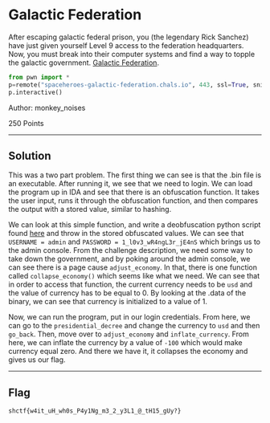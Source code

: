 # Galactic Federation

After escaping galactic federal prison, you (the legendary Rick Sanchez) have just given yourself Level 9 access to the federation headquarters. Now, you must break into their computer systems and find a way to topple the galactic government. [Galactic Federation](./galactic_federation.bin).
```Python
from pwn import * 
p=remote("spaceheroes-galactic-federation.chals.io", 443, ssl=True, sni="spaceheroes-galactic-federation.chals.io")
p.interactive()
```

Author: monkey_noises

250 Points

---
## Solution
This was a two part problem. The first thing we can see is that the .bin file is an executable. After running it, we see that we need to login. We can load the program up in IDA and see that there is an obfuscation function. It takes the user input, runs it through the obfuscation function, and then compares the output with a stored value, similar to hashing.

We can look at this simple function, and write a deobfuscation python script found [here](/Galactic%20Federation/deobfuscate.py) and throw in the stored obfuscated values. We can see that `USERNAME = admin` and `PASSWORD = 1_l0v3_wR4ngL3r_jE4nS` which brings us to the admin console. From the challenge description, we need some way to take down the government, and by poking around the admin console, we can see there is a page cause `adjust_economy`. In that, there is one function called `collapse_economy()` which seems like what we need. We can see that in order to access that function, the current currency needs to be `usd` and the value of currency has to be equal to 0. By looking at the .data of the binary, we can see that currency is initialized to a value of 1.

Now, we can run the program, put in our login credentials. From here, we can go to the `presidential_decree` and change the currency to `usd` and then `go_back`. Then, move over to `adjust_economy` and `inflate_currency`. From here, we can inflate the currency by a value of `-100` which would make currency equal zero. And there we have it, it collapses the economy and gives us our flag.

---
## Flag
```
shctf{w4it_uH_wh0s_P4y1Ng_m3_2_y3L1_@_tH15_gUy?}
```